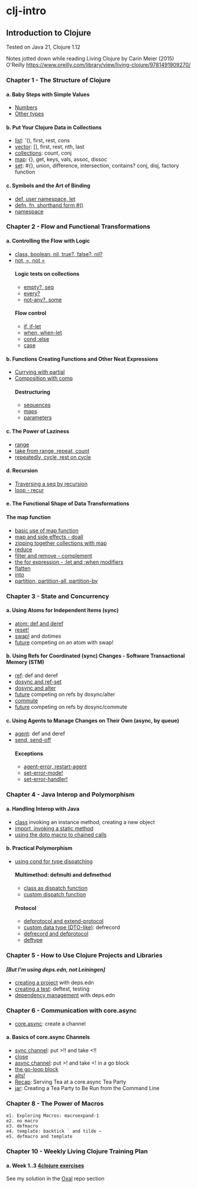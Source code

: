 # clj-intro
## Introduction to Clojure

Tested on Java 21, Clojure 1.12

Notes jotted down while reading Living Clojure by Carin Meier (2015) O'Reilly
https://www.oreilly.com/library/view/living-clojure/9781491909270/

### Chapter 1 - The Structure of Clojure
#### a. Baby Steps with Simple Values
- [Numbers](ch1/a/e1.clj)
- [Other types](ch1/a/e2.clj)
#### b. Put Your Clojure Data in Collections
- [list](ch1/b/e1.clj): '(), first, rest, cons
- [vector](ch1/b/e2.clj): [], first, rest, nth, last 
- [collections](ch1/b/e3.clj): count, conj 
- [map](ch1/b/e4.clj): {}, get, keys, vals, assoc, dissoc 
- [set](ch1/b/e5.clj): #{}, union, difference, intersection, contains? conj, disj, factory function
#### c. Symbols and the Art of Binding
- [def, user namespace, let](ch1/c/e1.clj) 
- [defn, fn, shorthand form #()](ch1/c/e2.clj)
- [namespace](ch1/c/e3.clj)

### Chapter 2 - Flow and Functional Transformations
#### a. Controlling the Flow with Logic
- [class, boolean, nil, true?, false?, nil?](ch2/a/e1.clj)
- [not, =, not =](ch2/a/e2.clj)
  #### Logic tests on collections
  - [empty?, seq](ch2/a/e3.clj)
  - [every?](ch2/a/e4.clj)
  - [not-any?, some](ch2/a/e5.clj)
  #### Flow control
  - [if, if-let](ch2/a/e6.clj)
  - [when, when-let](ch2/a/e7.clj)
  - [cond :else](ch2/a/e8.clj)
  - [case](ch2/a/e9.clj)
#### b. Functions Creating Functions and Other Neat Expressions
- [Currying with partial](ch2/b/e1.clj)
- [Composition with comp](ch2/b/e2.clj)
  #### Destructuring
  - [sequences](ch2/b/e3.clj)
  - [maps](ch2/b/e4.clj)
  - [parameters](ch2/b/e5.clj)
#### c. The Power of Laziness
- [range](ch2/c/e1.clj)
- [take from range, repeat, count](ch2/c/e2.clj)
- [repeatedly, cycle, rest on cycle](ch2/c/e3.clj)
#### d. Recursion
- [Traversing a seq by recursion](ch2/d/e1.clj)
- [loop - recur](ch2/d/e2.clj)
#### e. The Functional Shape of Data Transformations
  #### The map function
  - [basic use of map function](ch2/e/e1.clj)
  - [map and side effects - doall](ch2/e/e2.clj)
  - [zipping together collections with map](ch2/e/e3.clj)
  - [reduce](ch2/e/e4.clj)
  - [filter and remove - complement](ch2/e/e5.clj)
  - [the for expression - :let and :when modifiers](ch2/e/e6.clj)
  - [flatten](ch2/e/e7.clj)
  - [into](ch2/e/e8.clj)
  - [partition, partition-all, partition-by](ch2/e/e9.clj)

### Chapter 3 - State and Concurrency
#### a. Using Atoms for Independent Items (sync)
- [atom: def and deref](ch3/a/e1.clj)
- [reset!](ch3/a/e2.clj)
- [swap!](ch3/a/e3.clj) and dotimes
- [future](ch3/a/e4.clj) competing on an atom with swap!
#### b. Using Refs for Coordinated (sync) Changes - Software Transactional Memory (STM)
- [ref](ch3/b/e1.clj): def and deref
- [dosync and ref-set](ch3/b/e2.clj)
- [dosync and alter](ch3/b/e3.clj)
- [future](ch3/b/e4.clj) competing on refs by dosync/alter
- [commute](ch3/b/e5.clj)
- [future](ch3/b/e6.clj) competing on refs by dosync/commute
#### c. Using Agents to Manage Changes on Their Own (async, by queue)
- [agent](ch3/c/e1.clj): def and deref
- [send, send-off](ch3/b/e2.clj)
  #### Exceptions
  - [agent-error, restart-agent](ch3/c/e3.clj)
  - [set-error-mode!](ch3/c/e4.clj)
  - [set-error-handler!](ch3/c/e5.clj)

### Chapter 4 - Java Interop and Polymorphism
#### a. Handling Interop with Java
- [class](ch4/a/e1.clj) invoking an instance method, creating a new object
- [import, invoking a static method](ch4/a/e2.clj)
- [using the doto macro to chained calls](ch4/a/e3.clj)
#### b. Practical Polymorphism
- [using cond for type dispatching](ch4/b/e1.clj)
  #### Multimethod: defmulti and defmethod
  - [class as dispatch function](ch4/b/e2.clj)
  - [custom dispatch function](ch4/b/e3.clj)
  #### Protocol
  - [defprotocol and extend-protocol](ch4/b/e4.clj)
  - [custom data type (DTO-like)](ch4/b/e5.clj): defrecord
  - [defrecord and defprotocol](ch4/b/e6.clj)
  - [deftype](ch4/b/e7.clj)

### Chapter 5 - How to Use Clojure Projects and Libraries
#### _[But I'm using deps.edn, not Leiningen]_
- [creating a project](ch5/e1.clj) with deps.edn
- [creating a test](ch5/e2.clj): deftest, testing
- [dependency management](ch5/e3.clj) with deps.edn

### Chapter 6 - Communication with core.async
- [core.async](ch6/e1.clj): create a channel
#### a. Basics of core.async Channels
- [sync channel](ch6/a/e1.clj): put >!! and take <!!
- [close](ch6/a/e2.clj)
- [async channel](ch6/a/e3.clj): put >! and take <! in a go block
- [the go-loop block](ch6/a/e4.clj)
- [alts!](ch6/a/e5.clj)
- [Recap](ch6/a/e6.clj): Serving Tea at a core.async Tea Party
- [jar](ch6/a/e7.clj): Creating a Tea Party to Be Run from the Command Line

### Chapter 8 - The Power of Macros
    e1. Exploring Macros: macroexpand-1
    e2. no macro
    e3. defmacro
    e4. template: backtick ` and tilde ~
    e5. defmacro and template

### Chapter 10 - Weekly Living Clojure Training Plan
#### a. Week 1..3 [4clojure exercises](https://4clojure.oxal.org/)
See my solution in the [Oxal](../oxal/README.md) repo section
